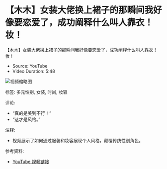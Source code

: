 # 【木木】女装大佬换上裙子的那瞬间我好像要恋爱了，成功阐释什么叫人靠衣！妆！

【木木】女装大佬换上裙子的那瞬间我好像要恋爱了，成功阐释什么叫人靠衣！妆！

- Source: YouTube
- Video Duration: 5:48

![视频缩略图](#)

标签: 多元性别, 女装, 时尚, 妆容

评论:
- “真的是美到不行！”
- “这才是风格。”

注释:
- 视频展示了如何通过服装和妆容展现个人风格，颠覆传统性别角色。

参考资料:
- [YouTube 视频链接](#)